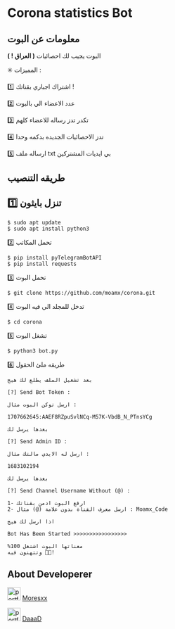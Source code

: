 # Corona statistics Bot




## معلومات عن البوت

البوت يجيب لك احصائيات **( العراق ! )** 

✳️ المميزات : 

1️⃣ اشتراك اجباري بقناتك !

2️⃣ عدد الاعضاء الي بالبوت

3️⃣ تكدر تدز رساله للاعضاء كلهم

4️⃣ تدز الاحصائيات الجديده بدكمه وحدا

5️⃣  ارساله ملف txt بي ايديات المشتركين



## طريقه التنصيب

1️⃣ تنزل بايثون
-
``` 
$ sudo apt update
$ sudo apt install python3 
```
2️⃣ تحمل المكاتب
``` 
$ pip install pyTelegramBotAPI
$ pip install requests
```
3️⃣ تحمل البوت
``` 
$ git clone https://github.com/moamx/corona.git
```
4️⃣ تدخل للمجلد الي فيه البوت
``` 
$ cd corona
```
5️⃣ تشغل البوت
``` 
$ python3 bot.py
```
6️⃣ طريقه ملئ الحقول

``` 
بعد تشغيل الملف يطلع لك هيج 

[?] Send Bot Token :

ارسل توكن البوت مثال : 

1707662645:AAEF8RZpuSvlNCq-M57K-VbdB_N_PTnsYCg

بعدها يرسل لك 

[?] Send Admin ID :

ارسل له الايدي مالتك مثال :

1683102194

بعدها يرسل لك 

[?] Send Channel Username Without (@) : 

1- ارفع البوت ادمن بقناتك
2- ارسل معرف القناة بدون علامة (@) مثال : Moamx_Code

اذا ارسل لك هيج 

Bot Has Been Started >>>>>>>>>>>>>>>>>

%معناتها البوت اشتغل 100
وتتهنون فيه 🤍🤍!
```

## About Developerer

<img width="30" height="30" alt="portfolio_view" src="https://i.pinimg.com/originals/b0/05/02/b00502f2f3f8d22ef21cefe7f51ea509.png"> [Moresxx](https://www.instagram.com/moresxx)

<img width="30" height="30" alt="portfolio_view" src="https://uploads-ssl.webflow.com/5c5cb9516efacb6abe10c2f2/5ca28f0b5d56d6ab0b634ca3_telegram.png"> [DaaaD](https://t.me/DaaaD)
